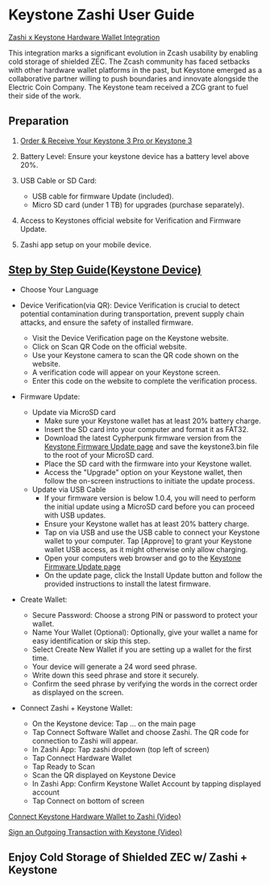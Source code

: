 # Keystone Zashi User Guide

[Zashi x Keystone Hardware Wallet Integration](https://x.com/zashi_app/status/1869793574880973144) 

This integration marks a significant evolution in Zcash usability by enabling cold storage of shielded ZEC. The Zcash community has faced setbacks with other hardware wallet platforms in the past, but Keystone emerged as a collaborative partner willing to push boundaries and innovate alongside the Electric Coin Company. The Keystone team received a ZCG grant to fuel their side of the work.

## Preparation
1. [Order & Receive Your Keystone 3 Pro or Keystone 3](https://keyst.one) 

2. Battery Level: Ensure your keystone device has a battery level above 20%.

3. USB Cable or SD Card:
   - USB cable for firmware Update (included).
   - Micro SD card (under 1 TB) for upgrades (purchase separately).

4. Access to Keystones official website for Verification and Firmware Update.

5. Zashi app setup on your mobile device.

## [Step by Step Guide(Keystone Device)](https://keyst.one/get-started) 
- Choose Your Language
- Device Verification(via QR): Device Verification is crucial to detect potential contamination during transportation, prevent supply chain attacks, and ensure the safety of installed firmware.

  - Visit the Device Verification page on the Keystone website.
  - Click on Scan QR Code on the official website.
  - Use your Keystone camera to scan the QR code shown on the website.
  - A verification code will appear on your Keystone screen.
  - Enter this code on the website to complete the verification process.

- Firmware Update:
  - Update via MicroSD card
    - Make sure your Keystone wallet has at least 20% battery charge.
    - Insert the SD card into your computer and format it as FAT32.
    - Download the latest Cypherpunk firmware version from the [Keystone Firmware Update page](https://keyst.one/firmware) and save the keystone3.bin file to the root of your MicroSD card.
    - Place the SD card with the firmware into your Keystone wallet.
    - Access the "Upgrade" option on your Keystone wallet, then follow the on-screen instructions to initiate the update process.
  - Update via USB Cable
    - If your firmware version is below 1.0.4, you will need to perform the initial update using a MicroSD card before you can proceed with USB updates.
    - Ensure your Keystone wallet has at least 20% battery charge.
    - Tap on via USB and use the USB cable to connect your Keystone wallet to your computer. Tap [Approve] to grant your Keystone wallet USB access, as it might otherwise only allow charging.
    - Open your computers web browser and go to the [Keystone Firmware Update page](https://keyst.one/firmware)
    - On the update page, click the Install Update button and follow the provided instructions to install the latest firmware.
- Create Wallet:
    - Secure Password: Choose a strong PIN or password to protect your wallet.
    - Name Your Wallet (Optional): Optionally, give your wallet a name for easy identification or skip this step.
    - Select Create New Wallet if you are setting up a wallet for the first time.
    - Your device will generate a 24 word seed phrase.
    - Write down this seed phrase and store it securely.
    - Confirm the seed phrase by verifying the words in the correct order as displayed on the screen.
- Connect Zashi + Keystone Wallet:
    - On the Keystone device: Tap … on the main page
    - Tap Connect Software Wallet and choose Zashi. The QR code for connection to Zashi will appear.
    - In Zashi App: Tap zashi dropdown (top left of screen)
    - Tap Connect Hardware Wallet
    - Tap Ready to Scan
    - Scan the QR displayed on Keystone Device
    - In Zashi App: Confirm Keystone Wallet Account by tapping displayed account
    - Tap Connect on bottom of screen

[Connect Keystone Hardware Wallet to Zashi (Video)](https://www.youtube.com/watch?v=Jr6LqtD1W0s)

[Sign an Outgoing Transaction with Keystone (Video)](https://www.youtube.com/watch?v=t_OHb1KqrRg)

## Enjoy Cold Storage of Shielded ZEC w/ Zashi + Keystone
